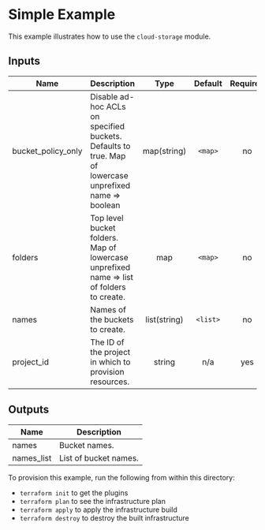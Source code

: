 # Simple Example

This example illustrates how to use the `cloud-storage` module.

<!-- BEGINNING OF PRE-COMMIT-TERRAFORM DOCS HOOK -->
## Inputs

| Name | Description | Type | Default | Required |
|------|-------------|:----:|:-----:|:-----:|
| bucket\_policy\_only | Disable ad-hoc ACLs on specified buckets. Defaults to true. Map of lowercase unprefixed name => boolean | map(string) | `<map>` | no |
| folders | Top level bucket folders. Map of lowercase unprefixed name => list of folders to create. | map | `<map>` | no |
| names | Names of the buckets to create. | list(string) | `<list>` | no |
| project\_id | The ID of the project in which to provision resources. | string | n/a | yes |

## Outputs

| Name | Description |
|------|-------------|
| names | Bucket names. |
| names\_list | List of bucket names. |

<!-- END OF PRE-COMMIT-TERRAFORM DOCS HOOK -->

To provision this example, run the following from within this directory:
- `terraform init` to get the plugins
- `terraform plan` to see the infrastructure plan
- `terraform apply` to apply the infrastructure build
- `terraform destroy` to destroy the built infrastructure
